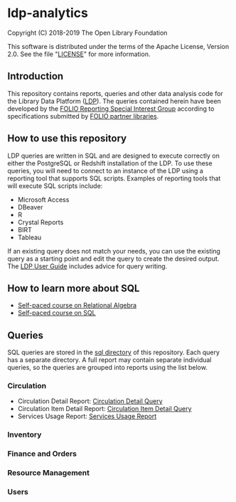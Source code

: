 # ldp-analytics

Copyright (C) 2018-2019 The Open Library Foundation

This software is distributed under the terms of the Apache License,
Version 2.0. See the file "[LICENSE](LICENSE)" for more information.

## Introduction

This repository contains reports, queries and other data analysis code for the Library Data Platform ([LDP](https://github.com/folio-org/ldp)). The queries contained herein have been developed by the [FOLIO Reporting Special Interest Group](https://wiki.folio.org/display/RPT/) according to specifications submitted by [FOLIO partner libraries](https://www.folio.org/community/support/).

## How to use this repository

LDP queries are written in SQL and are designed to execute correctly on either the PostgreSQL or Redshift installation of the LDP. To use these queries, you will need to connect to an instance of the LDP using a reporting tool that supports SQL scripts. Examples of reporting tools that will execute SQL scripts include:

* Microsoft Access
* DBeaver
* R
* Crystal Reports
* BIRT
* Tableau

If an existing query does not match your needs, you can use the existing query as a starting point and edit the query to create the desired output. The [LDP User Guide](https://github.com/folio-org/ldp/blob/master/USER_GUIDE.md) includes advice for query writing.

## How to learn more about SQL

* [Self-paced course on Relational Algebra](https://lagunita.stanford.edu/courses/DB/RA/SelfPaced/about)
* [Self-paced course on SQL](https://lagunita.stanford.edu/courses/DB/SQL/SelfPaced/about)

## Queries

SQL queries are stored in the [sql directory](sql) of this repository. Each query has a separate directory. A full report may contain separate individual queries, so the queries are grouped into reports using the list below.

### Circulation

* Circulation Detail Report: [Circulation Detail Query](sql/circ-detail)
* Circulation Item Detail Report: [Circulation Item Detail Query](sql/circ-item-detail)
* Services Usage Report: [Services Usage Report](sql/services-usage)

### Inventory

### Finance and Orders

### Resource Management

### Users

